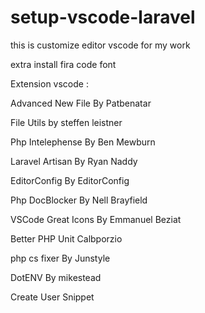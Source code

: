 # setup-vscode-laravel
this is customize editor vscode for my work

extra 
install fira code font

Extension vscode :

Advanced New File By Patbenatar

File Utils by steffen leistner

Php Intelephense By Ben Mewburn

Laravel Artisan By Ryan Naddy

EditorConfig By EditorConfig

Php DocBlocker By Nell Brayfield

VSCode Great Icons By Emmanuel Beziat 

Better PHP Unit Calbporzio

php cs fixer By Junstyle

DotENV By mikestead

Create User Snippet
